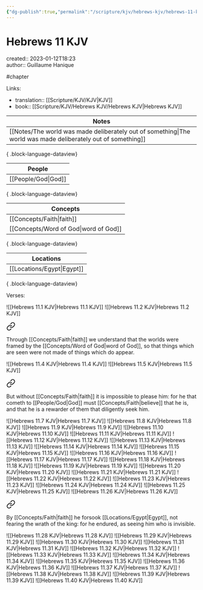 ```yaml
---
{"dg-publish":true,"permalink":"/scripture/kjv/hebrews-kjv/hebrews-11-kjv/hebrews-11-kjv/"}
---
```


# Hebrews 11 KJV

created:: 2023-01-12T18:23  
author:: Guillaume Hanique

#chapter

Links:

- translation:: [[Scripture/KJV/KJV\|KJV]]
- book:: [[Scripture/KJV/Hebrews KJV/Hebrews KJV\|Hebrews KJV]]

| Notes                                                                                                           |
| --------------------------------------------------------------------------------------------------------------- |
| [[Notes/The world was made deliberately out of something\|The world was made deliberately out of something]] |

{ .block-language-dataview}

| People                 |
| ---------------------- |
| [[People/God\|God]] |

{ .block-language-dataview}

| Concepts                                 |
| ---------------------------------------- |
| [[Concepts/Faith\|faith]]             |
| [[Concepts/Word of God\|word of God]] |

{ .block-language-dataview}

| Locations                     |
| ----------------------------- |
| [[Locations/Egypt\|Egypt]] |

{ .block-language-dataview}

Verses:

![[Hebrews 11.1 KJV\|Hebrews 11.1 KJV]]
![[Hebrews 11.2 KJV\|Hebrews 11.2 KJV]]

<div class="transclusion internal-embed is-loaded"><a class="markdown-embed-link" href="/scripture/kjv/hebrews-kjv/hebrews-11-kjv/hebrews-11-3-kjv/" aria-label="Open link"><svg xmlns="http://www.w3.org/2000/svg" width="24" height="24" viewBox="0 0 24 24" fill="none" stroke="currentColor" stroke-width="2" stroke-linecap="round" stroke-linejoin="round" class="svg-icon lucide-link"><path d="M10 13a5 5 0 0 0 7.54.54l3-3a5 5 0 0 0-7.07-7.07l-1.72 1.71"></path><path d="M14 11a5 5 0 0 0-7.54-.54l-3 3a5 5 0 0 0 7.07 7.07l1.71-1.71"></path></svg></a><div class="markdown-embed">



Through [[Concepts/Faith\|faith]] we understand that the worlds were framed by the [[Concepts/Word of God\|word of God]], so that things which are seen were not made of things which do appear.


</div></div>

![[Hebrews 11.4 KJV\|Hebrews 11.4 KJV]]
![[Hebrews 11.5 KJV\|Hebrews 11.5 KJV]]

<div class="transclusion internal-embed is-loaded"><a class="markdown-embed-link" href="/scripture/kjv/hebrews-kjv/hebrews-11-kjv/hebrews-11-6-kjv/" aria-label="Open link"><svg xmlns="http://www.w3.org/2000/svg" width="24" height="24" viewBox="0 0 24 24" fill="none" stroke="currentColor" stroke-width="2" stroke-linecap="round" stroke-linejoin="round" class="svg-icon lucide-link"><path d="M10 13a5 5 0 0 0 7.54.54l3-3a5 5 0 0 0-7.07-7.07l-1.72 1.71"></path><path d="M14 11a5 5 0 0 0-7.54-.54l-3 3a5 5 0 0 0 7.07 7.07l1.71-1.71"></path></svg></a><div class="markdown-embed">



But without [[Concepts/Faith\|faith]] it is impossible to please him: for he that cometh to [[People/God\|God]] must [[Concepts/Faith\|believe]] that he is, and that he is a rewarder of them that diligently seek him.


</div></div>

![[Hebrews 11.7 KJV\|Hebrews 11.7 KJV]]
![[Hebrews 11.8 KJV\|Hebrews 11.8 KJV]]
![[Hebrews 11.9 KJV\|Hebrews 11.9 KJV]]
![[Hebrews 11.10 KJV\|Hebrews 11.10 KJV]]
![[Hebrews 11.11 KJV\|Hebrews 11.11 KJV]]
![[Hebrews 11.12 KJV\|Hebrews 11.12 KJV]]
![[Hebrews 11.13 KJV\|Hebrews 11.13 KJV]]
![[Hebrews 11.14 KJV\|Hebrews 11.14 KJV]]
![[Hebrews 11.15 KJV\|Hebrews 11.15 KJV]]
![[Hebrews 11.16 KJV\|Hebrews 11.16 KJV]]
![[Hebrews 11.17 KJV\|Hebrews 11.17 KJV]]
![[Hebrews 11.18 KJV\|Hebrews 11.18 KJV]]
![[Hebrews 11.19 KJV\|Hebrews 11.19 KJV]]
![[Hebrews 11.20 KJV\|Hebrews 11.20 KJV]]
![[Hebrews 11.21 KJV\|Hebrews 11.21 KJV]]
![[Hebrews 11.22 KJV\|Hebrews 11.22 KJV]]
![[Hebrews 11.23 KJV\|Hebrews 11.23 KJV]]
![[Hebrews 11.24 KJV\|Hebrews 11.24 KJV]]
![[Hebrews 11.25 KJV\|Hebrews 11.25 KJV]]
![[Hebrews 11.26 KJV\|Hebrews 11.26 KJV]]

<div class="transclusion internal-embed is-loaded"><a class="markdown-embed-link" href="/scripture/kjv/hebrews-kjv/hebrews-11-kjv/hebrews-11-27-kjv/" aria-label="Open link"><svg xmlns="http://www.w3.org/2000/svg" width="24" height="24" viewBox="0 0 24 24" fill="none" stroke="currentColor" stroke-width="2" stroke-linecap="round" stroke-linejoin="round" class="svg-icon lucide-link"><path d="M10 13a5 5 0 0 0 7.54.54l3-3a5 5 0 0 0-7.07-7.07l-1.72 1.71"></path><path d="M14 11a5 5 0 0 0-7.54-.54l-3 3a5 5 0 0 0 7.07 7.07l1.71-1.71"></path></svg></a><div class="markdown-embed">



By [[Concepts/Faith\|faith]] he forsook [[Locations/Egypt\|Egypt]], not fearing the wrath of the king: for he endured, as seeing him who is invisible.


</div></div>

![[Hebrews 11.28 KJV\|Hebrews 11.28 KJV]]
![[Hebrews 11.29 KJV\|Hebrews 11.29 KJV]]
![[Hebrews 11.30 KJV\|Hebrews 11.30 KJV]]
![[Hebrews 11.31 KJV\|Hebrews 11.31 KJV]]
![[Hebrews 11.32 KJV\|Hebrews 11.32 KJV]]
![[Hebrews 11.33 KJV\|Hebrews 11.33 KJV]]
![[Hebrews 11.34 KJV\|Hebrews 11.34 KJV]]
![[Hebrews 11.35 KJV\|Hebrews 11.35 KJV]]
![[Hebrews 11.36 KJV\|Hebrews 11.36 KJV]]
![[Hebrews 11.37 KJV\|Hebrews 11.37 KJV]]
![[Hebrews 11.38 KJV\|Hebrews 11.38 KJV]]
![[Hebrews 11.39 KJV\|Hebrews 11.39 KJV]]
![[Hebrews 11.40 KJV\|Hebrews 11.40 KJV]]
